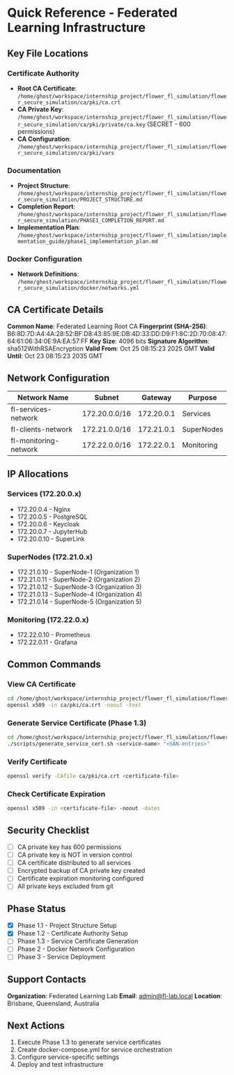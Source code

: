# Quick Reference - Federated Learning Infrastructure

## Key File Locations

### Certificate Authority

- **Root CA Certificate**: `/home/ghost/workspace/internship_project/flower_fl_simulation/flower_secure_simulation/ca/pki/ca.crt`
- **CA Private Key**: `/home/ghost/workspace/internship_project/flower_fl_simulation/flower_secure_simulation/ca/pki/private/ca.key` (SECRET - 600 permissions)
- **CA Configuration**: `/home/ghost/workspace/internship_project/flower_fl_simulation/flower_secure_simulation/ca/pki/vars`

### Documentation

- **Project Structure**: `/home/ghost/workspace/internship_project/flower_fl_simulation/flower_secure_simulation/PROJECT_STRUCTURE.md`
- **Completion Report**: `/home/ghost/workspace/internship_project/flower_fl_simulation/flower_secure_simulation/PHASE1_COMPLETION_REPORT.md`
- **Implementation Plan**: `/home/ghost/workspace/internship_project/flower_fl_simulation/implementation_guide/phase1_implementation_plan.md`

### Docker Configuration

- **Network Definitions**: `/home/ghost/workspace/internship_project/flower_fl_simulation/flower_secure_simulation/docker/networks.yml`

## CA Certificate Details

**Common Name**: Federated Learning Root CA
**Fingerprint (SHA-256)**: B6:8D:7D:A4:4A:28:52:BF:D8:43:85:9E:DB:4D:33:DD:D9:F1:8C:2D:70:08:47:64:61:06:34:0E:9A:EA:57:FF
**Key Size**: 4096 bits
**Signature Algorithm**: sha512WithRSAEncryption
**Valid From**: Oct 25 08:15:23 2025 GMT
**Valid Until**: Oct 23 08:15:23 2035 GMT

## Network Configuration

| Network Name | Subnet | Gateway | Purpose |
|--------------|--------|---------|---------|
| fl-services-network | 172.20.0.0/16 | 172.20.0.1 | Services |
| fl-clients-network | 172.21.0.0/16 | 172.21.0.1 | SuperNodes |
| fl-monitoring-network | 172.22.0.0/16 | 172.22.0.1 | Monitoring |

## IP Allocations

### Services (172.20.0.x)

- 172.20.0.4 - Nginx
- 172.20.0.5 - PostgreSQL
- 172.20.0.6 - Keycloak
- 172.20.0.7 - JupyterHub
- 172.20.0.10 - SuperLink

### SuperNodes (172.21.0.x)

- 172.21.0.10 - SuperNode-1 (Organization 1)
- 172.21.0.11 - SuperNode-2 (Organization 2)
- 172.21.0.12 - SuperNode-3 (Organization 3)
- 172.21.0.13 - SuperNode-4 (Organization 4)
- 172.21.0.14 - SuperNode-5 (Organization 5)

### Monitoring (172.22.0.x)

- 172.22.0.10 - Prometheus
- 172.22.0.11 - Grafana

## Common Commands

### View CA Certificate

```bash
cd /home/ghost/workspace/internship_project/flower_fl_simulation/flower_secure_simulation
openssl x509 -in ca/pki/ca.crt -noout -text
```

### Generate Service Certificate (Phase 1.3)

```bash
cd /home/ghost/workspace/internship_project/flower_fl_simulation/flower_secure_simulation
./scripts/generate_service_cert.sh <service-name> "<SAN-entries>"
```

### Verify Certificate

```bash
openssl verify -CAfile ca/pki/ca.crt <certificate-file>
```

### Check Certificate Expiration

```bash
openssl x509 -in <certificate-file> -noout -dates
```

## Security Checklist

- [ ] CA private key has 600 permissions
- [ ] CA private key is NOT in version control
- [ ] CA certificate distributed to all services
- [ ] Encrypted backup of CA private key created
- [ ] Certificate expiration monitoring configured
- [ ] All private keys excluded from git

## Phase Status

- [x] Phase 1.1 - Project Structure Setup
- [x] Phase 1.2 - Certificate Authority Setup
- [ ] Phase 1.3 - Service Certificate Generation
- [ ] Phase 2 - Docker Network Configuration
- [ ] Phase 3 - Service Deployment

## Support Contacts

**Organization**: Federated Learning Lab
**Email**: <admin@fl-lab.local>
**Location**: Brisbane, Queensland, Australia

## Next Actions

1. Execute Phase 1.3 to generate service certificates
2. Create docker-compose.yml for service orchestration
3. Configure service-specific settings
4. Deploy and test infrastructure

